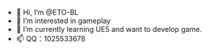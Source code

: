 - 👋 Hi, I’m @ETO-BL
- 👀 I’m interested in gameplay
- 🌱 I’m currently learning UE5 and want to develop game.
- 📫 QQ：1025533678

<!---
20岁，是大学生
--->
